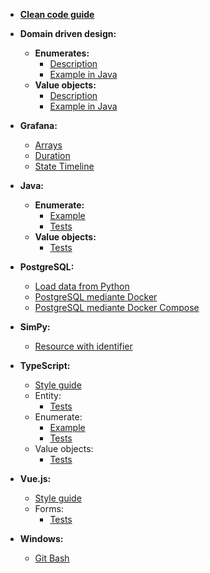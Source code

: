 - [**Clean code guide**](clean-code-guide.md)

- **Domain driven design:**
  - **Enumerates:**
    - [Description](./ddd/enumerates.md)
    - [Example in Java](./ddd/OrderStatus.java)
  - **Value objects:**
    - [Description](./ddd/value-objects.md)
    - [Example in Java](./ddd/Address.java)

- **Grafana:**
  - [Arrays](./grafana/arrays.md)
  - [Duration](./grafana/duration.md)
  - [State Timeline](./grafana/statetimeline.md)

- **Java:**
  - **Enumerate:**
    - [Example](./java/example_enumerate.md)
    - [Tests](./java/tests_enumerate.md)
  - **Value objects:**
    - [Tests](./java/tests_value-object.md)

- **PostgreSQL:**
  - [Load data from Python](./postgresql/load-data-from-python.md)
  - [PostgreSQL mediante Docker](./postgresql/postgresql-docker.md)
  - [PostgreSQL mediante Docker Compose](./postgresql/postgresql-docker-compose.yml)

- **SimPy:**
  - [Resource with identifier](./simpy/resource-with-identifier.py)

- **TypeScript:**
  - [Style guide](./typescript/style-guide.md)
  - Entity:
    - [Tests](./typescript/tests_entity.md)
  - Enumerate:
    - [Example](./typescript/example_enumerate.md)
    - [Tests](./typescript/tests_enumerate.md)
  - Value objects:
    - [Tests](./typescript/tests_value-object.md)

- **Vue.js:**
  - [Style guide](./vue/style-guide.md)
  - Forms:
    - [Tests](./vue/tests_form.md)

- **Windows:**
  - [Git Bash](./windows/git-bash.md)